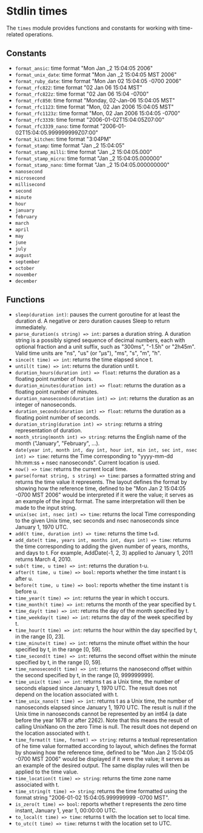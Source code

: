 # Stdlin times

The `times` module provides functions and constants for working with time-related operations.

## Constants

- `format_ansic`: time format "Mon Jan _2 15:04:05 2006"
- `format_unix_date`: time format "Mon Jan _2 15:04:05 MST 2006"
- `format_ruby_date`: time format "Mon Jan 02 15:04:05 -0700 2006"
- `format_rfc822`: time format "02 Jan 06 15:04 MST"
- `format_rfc822z`: time format "02 Jan 06 15:04 -0700"
- `format_rfc850`: time format "Monday, 02-Jan-06 15:04:05 MST"
- `format_rfc1123`: time format "Mon, 02 Jan 2006 15:04:05 MST"
- `format_rfc1123z`: time format "Mon, 02 Jan 2006 15:04:05 -0700"
- `format_rfc3339`: time format "2006-01-02T15:04:05Z07:00"
- `format_rfc3339_nano`: time format "2006-01-02T15:04:05.999999999Z07:00"
- `format_kitchen`: time format "3:04PM"
- `format_stamp`: time format "Jan _2 15:04:05"
- `format_stamp_milli`: time format "Jan _2 15:04:05.000"
- `format_stamp_micro`: time format "Jan _2 15:04:05.000000"
- `format_stamp_nano`: time format "Jan _2 15:04:05.000000000"
- `nanosecond`
- `microsecond`
- `millisecond`
- `second`
- `minute`
- `hour`
- `january`
- `february`
- `march`
- `april`
- `may`
- `june`
- `july`
- `august`
- `september`
- `october`
- `november`
- `december`

## Functions

- `sleep(duration int)`: pauses the current goroutine for at least the duration
  d. A negative or zero duration causes Sleep to return immediately.
- `parse_duration(s string) => int`: parses a duration string. A duration
  string is a possibly signed sequence of decimal numbers, each with optional
  fraction and a unit suffix, such as "300ms", "-1.5h" or "2h45m". Valid time
  units are "ns", "us" (or "µs"), "ms", "s", "m", "h".
- `since(t time) => int`: returns the time elapsed since t.
- `until(t time) => int`: returns the duration until t.
- `duration_hours(duration int) => float`: returns the duration as a floating
  point number of hours.
- `duration_minutes(duration int) => float`: returns the duration as a floating
  point number of minutes.
- `duration_nanoseconds(duration int) => int`: returns the duration as an
  integer of nanoseconds.
- `duration_seconds(duration int) => float`: returns the duration as a floating
  point number of seconds.
- `duration_string(duration int) => string`: returns a string representation of
  duration.
- `month_string(month int) => string`:  returns the English name of the month
  ("January", "February", ...).
- `date(year int, month int, day int, hour int, min int, sec int, nsec int) => time`:
  returns the Time corresponding to "yyyy-mm-dd hh:mm:ss + nsec nanoseconds".
  Current location is used.
- `now() => time`: returns the current local time.
- `parse(format string, s string) => time`: parses a formatted string and
  returns the time value it represents. The layout defines the format by
  showing how the reference time, defined to be "Mon Jan 2 15:04:05 -0700 MST
  2006" would be interpreted if it were the value; it serves as an example of
  the input format. The same interpretation will then be made to the input
  string.
- `unix(sec int, nsec int) => time`: returns the local Time corresponding to
  the given Unix time, sec seconds and nsec nanoseconds since January 1,
  1970 UTC.
- `add(t time, duration int) => time`: returns the time t+d.
- `add_date(t time, years int, months int, days int) => time`: returns the time
  corresponding to adding the given number of years, months, and days to t. For
  example, AddDate(-1, 2, 3) applied to January 1, 2011 returns March 4, 2010.
- `sub(t time, u time) => int`: returns the duration t-u.
- `after(t time, u time) => bool`: reports whether the time instant t is after
  u.
- `before(t time, u time) => bool`: reports whether the time instant t is
  before u.
- `time_year(t time) => int`: returns the year in which t occurs.
- `time_month(t time) => int`: returns the month of the year specified by t.
- `time_day(t time) => int`: returns the day of the month specified by t.
- `time_weekday(t time) => int`: returns the day of the week specified by t.
- `time_hour(t time) => int`: returns the hour within the day specified by t,
  in the range [0, 23].
- `time_minute(t time) => int`: returns the minute offset within the hour
  specified by t, in the range [0, 59].
- `time_second(t time) => int`: returns the second offset within the minute
  specified by t, in the range [0, 59].
- `time_nanosecond(t time) => int`: returns the nanosecond offset within the
  second specified by t, in the range [0, 999999999].
- `time_unix(t time) => int`: returns t as a Unix time, the number of seconds
  elapsed since January 1, 1970 UTC. The result does not depend on the location
  associated with t.
- `time_unix_nano(t time) => int`: returns t as a Unix time, the number of
  nanoseconds elapsed since January 1, 1970 UTC. The result is null if the
  Unix time in nanoseconds cannot be represented by an int64 (a date before the
  year 1678 or after 2262). Note that this means the result of calling UnixNano
  on the zero Time is null. The result does not depend on the location
  associated with t.
- `time_format(t time, format) => string`: returns a textual representation of
  he time value formatted according to layout, which defines the format by
  showing how the reference time, defined to be "Mon Jan 2 15:04:05 -0700 MST
  2006" would be displayed if it were the value; it serves as an example of the
  desired output. The same display rules will then be applied to the time value.
- `time_location(t time) => string`: returns the time zone name associated with
  t.
- `time_string(t time) => string`: returns the time formatted using the format
  string "2006-01-02 15:04:05.999999999 -0700 MST".
- `is_zero(t time) => bool`: reports whether t represents the zero time
  instant, January 1, year 1, 00:00:00 UTC.
- `to_local(t time) => time`: returns t with the location set to local time.
- `to_utc(t time) => time`: returns t with the location set to UTC.

